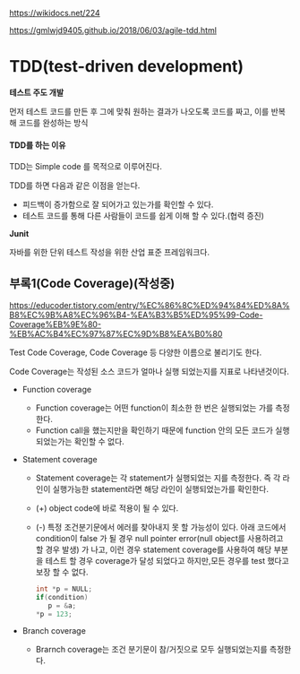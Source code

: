 https://wikidocs.net/224

https://gmlwjd9405.github.io/2018/06/03/agile-tdd.html

# TDD(test-driven development)

**테스트 주도 개발**

먼저 테스트 코드를 만든 후 그에 맞춰 원하는 결과가 나오도록 코드를 짜고, 이를 반복해 코드를 완성하는 방식

#### TDD를 하는 이유

TDD는 Simple code 를 목적으로 이루어진다.

TDD를 하면 다음과 같은 이점을 얻는다.

* 피드백이 증가함으로 잘 되어가고 있는가를 확인할 수 있다.
* 테스트 코드를 통해 다른 사람들이 코드를 쉽게 이해 할 수 있다.(협력 증진)

**Junit**

자바를 위한 단위 테스트 작성을 위한 산업 표준 프레임워크다.

## 부록1(Code Coverage)(작성중)

https://educoder.tistory.com/entry/%EC%86%8C%ED%94%84%ED%8A%B8%EC%9B%A8%EC%96%B4-%EA%B3%B5%ED%95%99-Code-Coverage%EB%9E%80-%EB%AC%B4%EC%97%87%EC%9D%B8%EA%B0%80

Test Code Coverage, Code Coverage 등 다양한 이름으로 불리기도 한다.

Code Coverage는 작성된 소스 코드가 얼마나 실행 되었는지를 지표로 나타낸것이다.

* Function coverage

  * Function coverage는 어떤 function이 최소한 한 번은 실행되었는 가를 측정한다.
  * Function call을 했는지만을 확인하기 때문에 function 안의 모든 코드가 실행되었는가는 확인할 수 없다.

* Statement coverage

  * Statement coverage는 각 statement가 실행되었는 지를 측정한다.
    즉 각 라인이 실행가능한 statement라면 해당 라인이 실행되었는가를 확인한다.

  * (+) object code에 바로 적용이 될 수 있다.

  * (-) 특정 조건분기문에서 에러를 찾아내지 못 할 가능성이 있다.
    아래 코드에서 condition이 false 가 될 경우 null pointer error(null object를 사용하려고 할 경우 발생) 가 나고, 이런 경우 statement coverage를 사용하여 해당 부분을 테스트 할 경우 coverage가 달성 되었다고 하지만,모든 경우를 test 했다고 보장 할 수 없다.

    ~~~c++
    int *p = NULL;
    if(condition)
       p = &a;
    *p = 123;
    ~~~

* Branch coverage

  * Brarnch coverage는 조건 분기문이 참/거짓으로 모두 실행되었는지를 측정한다.

